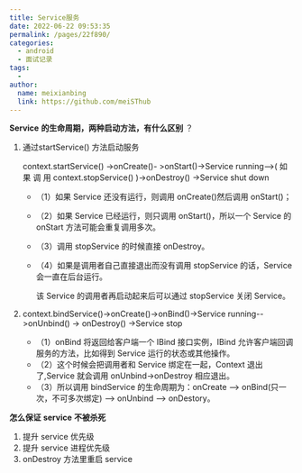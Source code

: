 ```yaml
---
title: Service服务
date: 2022-06-22 09:53:35
permalink: /pages/22f890/
categories:
  - android
  - 面试记录
tags:
  - 
author: 
  name: meixianbing
  link: https://github.com/meiSThub
---
```

**Service** **的生命周期，两种启动方法，有什么区别** ？

1. 通过startService() 方法启动服务

   context.startService() ->onCreate()- >onStart()->Service running-->( 如 果 调 用 context.stopService() )->onDestroy() ->Service shut down 

   * （1）如果 Service 还没有运行，则调用 onCreate()然后调用 onStart()； 

   * （2）如果 Service 已经运行，则只调用 onStart()，所以一个 Service 的 onStart 方法可能会重复调用多次。 

   * （3）调用 stopService 的时候直接 onDestroy。

   * （4）如果是调用者自己直接退出而没有调用 stopService 的话，Service 会一直在后台运行。 

     该 Service 的调用者再启动起来后可以通过 stopService 关闭 Service。 

2. context.bindService()->onCreate()->onBind()->Service running-->onUnbind() -> onDestroy() ->Service stop 
   * （1）onBind 将返回给客户端一个 IBind 接口实例，IBind 允许客户端回调服务的方法，比如得到 Service 运行的状态或其他操作。 
   * （2）这个时候会把调用者和 Service 绑定在一起，Context 退出了,Service 就会调用 onUnbind->onDestroy 相应退出。 
   * （3）所以调用 bindService 的生命周期为：onCreate --> onBind(只一次，不可多次绑定) --> onUnbind --> onDestory。

**怎么保证** **service** **不被杀死** 

1. 提升 service 优先级 
2. 提升 service 进程优先级 
3. onDestroy 方法里重启 service